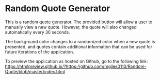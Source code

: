 # Random Quote Generator
This is a random quote generator. The provided button will allow a user to manually
view a new quote. However, the quote will also changed automatically every 30 seconds.

The background color changes to a randomized color when a new quote is presented, and
quotes contain additional information that can be used for future iterations of the
application.

To preview the application as hosted on Github, go to the following link:
https://htmlpreview.github.io/?https://github.com/mgiles0113/Random-Quote/blob/master/index.html
